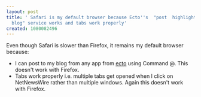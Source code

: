 ```yaml
---
layout: post
title: ' Safari is my default browser because Ecto''s  "post  highlighted text to
  blog" service works and tabs work properly'
created: 1080082496
---
```

Even though Safari is slower than Firefox, it remains my default browser because:
<ul><li> I can post to my blog from any app from <a href="http://www.kung-foo.tv/ecto/">ecto</a>   using Command @.  This doesn't work with Firefox.
</li><li>Tabs work properly i.e. multiple tabs get opened when I click on NetNewsWire rather than multiple windows.  Again this doesn't work with Firefox.</li></ul>

